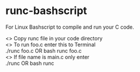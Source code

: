 # runc-bashscript
For Linux
Bashscript to compile and run your C code.

<>  Copy runc file in your code directory<br />
<>  To run foo.c enter this to Terminal<br />
    ./runc foo.c   OR   bash runc foo.c<br />
<>  If file name is main.c only enter<br />
    ./runc   OR bash runc<br />
